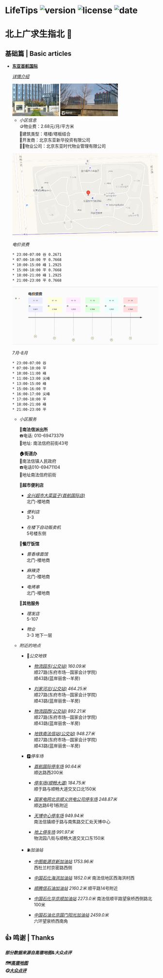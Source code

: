 # LifeTips ![version](https://img.shields.io/badge/version-0.0.2-yello.svg?cacheSeconds=2592000) ![license](https://img.shields.io/badge/license-apache2-green.svg) ![date](https://img.shields.io/date/1600161420.svg)


# 北上广求生指北 🧭

## 基础篇 | Basic articles

+ **[东亚首航国际](https://ditu.amap.com/place/B000AA1H66)**
   
  *[详情介绍](https://ditu.amap.com/detail/B000AA1H66?citycode=110000)*

  <img src="../static/img/basic/view_0.jpg" width="154" alt="东亚首航国际" />
  <img src="../static/img/basic/view_1.jpeg" width="190" alt="东亚首航国际" />

    - *小区信息*  
      🪙物业费：2.68元/月/平方米  
      🚧建筑类型：塔楼/塔板结合  
      👔开发商：北京东亚新华投资有限公司  
      👨‍💼物业公司：北京东亚时代物业管理有限公司 

    ![](../static/img/basic/view_2.png)

    *电价资费*
    
      * 23:00-07:00 谷 0.2671  
      * 07:00-10:00 平 0.7668  
      * 10:00-15:00 峰 1.2925  
      * 15:00-18:00 平 0.7668  
      * 18:00-21:00 峰 1.2925  
      * 21:00-23:00 平 0.7668  

    ![](../static/img/basic/view_3.png)

    *7月-8月*

      * 23:00-07:00 谷  
      * 07:00-10:00 平  
      * 10:00-11:00 峰  
      * 11:00-13:00 尖峰  
      * 13:00-15:00 峰  
      * 15:00-16:00 平  
      * 16:00-17:00 尖峰  
      * 17:00-18:00 平  
      * 18:00-21:00 峰  
      * 21:00-23:00 平  

    - *小区服务*

      **👮南法信派出所**  
      ☎️电话: 010-69473379  
      🏢地址: 南法信府前街43号  

      **🏠街道办**  
      🏤南法信镇人民政府  
      ️☎️电话010-69471104  
      🏢地址南法信府前街  

      **🏪超市便利店**

        * *[全兴超市大菜篮子(首航国际店)](https://ditu.amap.com/place/B0FFGSSS4Q)*  
          北门-楼地商

        * *便利店*  
          3-3

        * *在楼下自动贩卖机*  
          5号楼东侧

      **🍳餐厅饭馆**

        * *晋香缘面馆*  
          北门-楼地商

        * *麻辣烫*  
          北门-楼地商

        * *电烤串*  
          北门-楼地商

      **👶其他服务**

        * *理发店*  
          5-107

        * *物业*  
          3-3 地下一层

    
    - *附近的地点*

      * 🚌*公交地铁*

        * *[物流园东(公交站)](https://ditu.amap.com/place/BV10009922)  160.09米*  
          顺27路(东府市场--国家会计学院)  
          顺43路(蓝岸丽舍--羊房)  

        * *[刘家河北(公交站)](https://ditu.amap.com/place/BV10009921)  464.25米*  
          顺27路(东府市场--国家会计学院)  
          顺43路(蓝岸丽舍--羊房)  

        * *[物流园西(公交站)](https://ditu.amap.com/place/BV10009923)  892.21米*  
          顺27路(东府市场--国家会计学院)  
          顺43路(蓝岸丽舍--羊房)  
        
        * *[地铁南法信站(公交站)](https://ditu.amap.com/place/BV10009937)  948.27米*  
          顺27路(东府市场--国家会计学院)  
          顺43路(蓝岸丽舍--羊房)  
      
      * 🅿️*停车场*

        * *[首航国际停车场](https://ditu.amap.com/place/B0FFGJRFN0) 90.64米*  
          顺达路西200米

        * *[停车场(顺畅大道)](https://ditu.amap.com/place/B0FFGJRFMR)  184.75米*  
          顺于路与顺畅大道交叉口北150米

        * *[国家电网北京顺义供电公司停车场](https://ditu.amap.com/place/B0FFHQ7SG6)  248.87米*  
          顺达路6号1栋附近

        * *[天博中心停车场](https://ditu.amap.com/place/B0FFFYIWXV)  949.94米*  
          南法信镇顺于路与南焦路交汇处天博中心

        * *[地上停车场](https://ditu.amap.com/place/B0FFGGUQVX)  991.97米*  
          物流园八街与顺畅大道交叉口东150米

      * ⛽*加油站*

        * *[中图能源京新加油站](https://ditu.amap.com/place/B0FFH692JJ)  1753.96米*  
          西杜兰村京密路西侧

        * *[中国石化海洪加油站](https://ditu.amap.com/place/B000A83ISV)  1852.0米*
          南法信地区西海洪村西

        * *[顺腾信石油加油站](https://ditu.amap.com/place/B0FFHNAH8G)  2160.2米*
          顺平路14号附近

        * *[中国石化华京顺加油站](https://ditu.amap.com/place/B000A95C9M)  2273.0米*
          南法信顺平路望泉桥西侧路北100米

        * *[中国石油北京国门阳光加油站](https://ditu.amap.com/place/B000A8XRPG) 2459.0米*  
          六环望泉桥西南角

## 👍 鸣谢 | Thanks

***部分数据来源自高德地图&大众点评***

***🗺️[高德地图](https://ditu.amap.com/)***  
***😋[大众点评](https://www.dianping.com/)***
